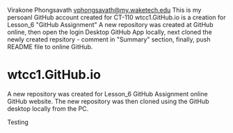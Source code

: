 Virakone Phongsavath vphongsavath@my.waketech.edu
This is my persoanl GitHub account created for CT-110 
wtcc1.GitHub.io is a creation for Lesson_6 "GitHub Assignment"
A new repository was created at GitHub online, then open the login Desktop GitHub App locally, next cloned the newly created repsitory - comment in "Summary" section, finally, push README file to online GitHub.
# wtcc1.GitHub.io
A new repository was created for Lesson_6 GitHub Assignment online GitHub website. The new repository was then cloned using the GitHub desktop locally from the PC.

Testing
